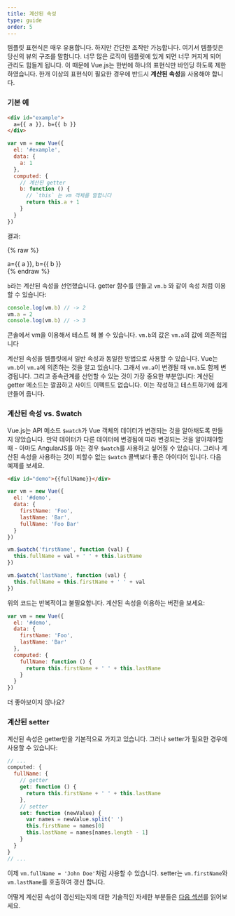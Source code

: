 ```yaml
---
title: 계산된 속성
type: guide
order: 5
---
```


템플릿 표현식은 매우 유용합니다. 하지만 간단한 조작만 가능합니다. 여기서 템플릿은 당신의 뷰의 구조를 말합니다. 너무 많은 로직이 템플릿에 있게 되면 너무 커지게 되어 관리도 힘들게 됩니다. 이 때문에 Vue.js는 한번에 하나의 표현식만 바인딩 하도록 제한하였습니다. 한개 이상의 표현식이 필요한 경우에 반드시 **계산된 속성**을 사용해야 합니다.

### 기본 예

``` html
<div id="example">
  a={{ a }}, b={{ b }}
</div>
```

``` js
var vm = new Vue({
  el: '#example',
  data: {
    a: 1
  },
  computed: {
    // 계산된 getter
    b: function () {
      // `this` 는 vm 객체를 말합니다
      return this.a + 1
    }
  }
})
```

결과:

{% raw %}
<div id="example" class="demo">
  a={{ a }}, b={{ b }}
</div>
<script>
var vm = new Vue({
  el: '#example',
  data: {
    a: 1
  },
  computed: {
    b: function () {
      return this.a + 1
    }
  }
})
</script>
{% endraw %}

`b`라는 계산된 속성을 선언했습니다. getter 함수를 만들고 `vm.b` 와 같이 속성 처럼 이용할 수 있습니다:

``` js
console.log(vm.b) // -> 2
vm.a = 2
console.log(vm.b) // -> 3
```

콘솔에서 vm을 이용해서 테스트 해 볼 수 있습니다. `vm.b`의 값은 `vm.a`의 값에 의존적입니다

계산된 속성을 템플릿에서 일반 속성과 동일한 방법으로 사용할 수 있습니다. Vue는 `vm.b`이 `vm.a`에 의존하는 것을 알고 있습니다. 그래서 `vm.a`이 변경될 때 `vm.b`도 함께 변경됩니다. 그리고 종속관계를 선언할 수 있는 것이 가장 중요한 부분입니다: 계산된 getter 메소드는 깔끔하고 사이드 이펙트도 없습니다. 이는 작성하고 테스트하기에 쉽게 만들어 줍니다.

### 계산된 속성 vs. $watch

Vue.js는  API 메소드 `$watch`가 Vue 객체의 데이터가 변경되는 것을 알아채도록 만들지 않았습니다. 만약 데이터가 다른 데이터에 변경됨에 따라 변경되는 것을 알아채야할 때 - 아마도 AngularJS를 아는 경우 `$watch`를 사용하고 싶어질 수 있습니다.  그러나 계산된 속성을 사용하는 것이 피할수 없는 `$watch` 콜백보다 좋은 아이디어 입니다. 다음 예제를 보세요.

``` html
<div id="demo">{{fullName}}</div>
```

``` js
var vm = new Vue({
  el: '#demo',
  data: {
    firstName: 'Foo',
    lastName: 'Bar',
    fullName: 'Foo Bar'
  }
})

vm.$watch('firstName', function (val) {
  this.fullName = val + ' ' + this.lastName
})

vm.$watch('lastName', function (val) {
  this.fullName = this.firstName + ' ' + val
})
```

위의 코드는 반복적이고 불필요합니다. 계산된 속성을 이용하는 버전을 보세요:

``` js
var vm = new Vue({
  el: '#demo',
  data: {
    firstName: 'Foo',
    lastName: 'Bar'
  },
  computed: {
    fullName: function () {
      return this.firstName + ' ' + this.lastName
    }
  }
})
```

더 좋아보이지 않나요?

### 계산된 setter

계산된 속성은 getter만을 기본적으로 가지고 있습니다. 그러나 setter가 필요한 경우에 사용할 수 있습니다:

``` js
// ...
computed: {
  fullName: {
    // getter
    get: function () {
      return this.firstName + ' ' + this.lastName
    },
    // setter
    set: function (newValue) {
      var names = newValue.split(' ')
      this.firstName = names[0]
      this.lastName = names[names.length - 1]
    }
  }
}
// ...
```
이제 `vm.fullName = 'John Doe'`처럼 사용할 수 있습니다. setter는 `vm.firstName`와 `vm.lastName`를 호출하여 갱신 합니다.

어떻게 계산된 속성이 갱신되는지에 대한 기술적인 자세한 부분들은 [다음 섹션](reactivity.html#Inside-Computed-Properties)를 읽어보세요.
